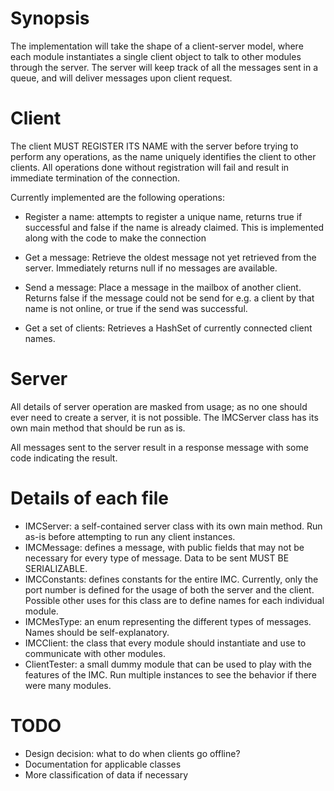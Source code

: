 # Synopsis

The implementation will take the shape of a client-server model, where each module instantiates a single client object to talk to other modules through the server.
The server will keep track of all the messages sent in a queue, and will deliver messages upon client request.

# Client

The client MUST REGISTER ITS NAME with the server before trying to perform any operations, as the name uniquely identifies the client to other clients.
All operations done without registration will fail and result in immediate termination of the connection.

Currently implemented are the following operations:

 - Register a name: attempts to register a unique name, returns true if successful and false if the name is already claimed. This is implemented along with the
 code to make the connection
 
 - Get a message: Retrieve the oldest message not yet retrieved from the server. Immediately returns null if no messages are available.
 
 - Send a message: Place a message in the mailbox of another client. Returns false if the message could not be send for e.g. a client by that name is not online, 
 or true if the send was successful.
 
 - Get a set of clients: Retrieves a HashSet of currently connected client names.

# Server

All details of server operation are masked from usage; as no one should ever need to create a server, it is not possible. The IMCServer class has its own main method
that should be run as is.

All messages sent to the server result in a response message with some code indicating the result.

# Details of each file

 - IMCServer: a self-contained server class with its own main method. Run as-is before attempting to run any client instances.
 - IMCMessage: defines a message, with public fields that may not be necessary for every type of message. Data to be sent MUST BE SERIALIZABLE.
 - IMCConstants: defines constants for the entire IMC. Currently, only the port number is defined for the usage of both the server and the client. Possible
 other uses for this class are to define names for each individual module.
 - IMCMesType: an enum representing the different types of messages. Names should be self-explanatory.
 - IMCClient: the class that every module should instantiate and use to communicate with other modules.
 - ClientTester: a small dummy module that can be used to play with the features of the IMC. Run multiple instances to see the behavior if there were many modules.
 
# TODO

 - Design decision: what to do when clients go offline?
 - Documentation for applicable classes
 - More classification of data if necessary